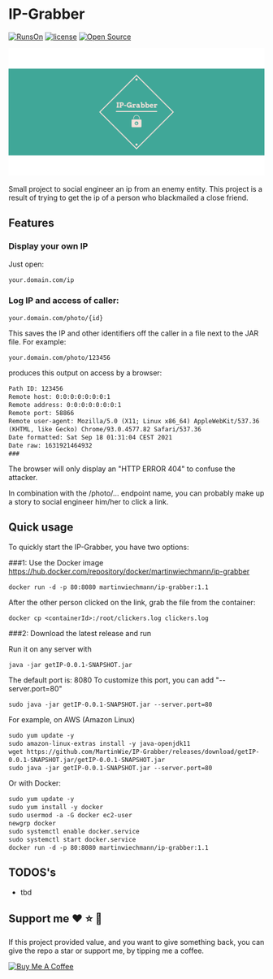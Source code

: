 # IP-Grabber
[![RunsOn](https://img.shields.io/badge/Used%20technologies-Spring%20%7C%20Kotlin%20-green)]() [![license](https://img.shields.io/github/license/MartinWie/IP-Grabber)](https://github.com/MartinWie/IP-Grabber/blob/main/LICENSE) [![Open Source](https://badges.frapsoft.com/os/v1/open-source.svg?v=103)](https://opensource.org/)

![IP-Grabber](https://github.com/MartinWie/IP-Grabber/blob/main/IP-Grabber-Logo.png)

Small project to social engineer an ip from an enemy entity.
This project is a result of trying to get the ip of a person who blackmailed a close friend.

## Features

### Display your own IP

Just open: 

```
your.domain.com/ip 
```

### Log IP and access of caller:

```
your.domain.com/photo/{id}
```

This saves the IP and other identifiers off the caller in a file next to the JAR file.
For example:

```
your.domain.com/photo/123456
```

produces this output on access by a browser:

```
Path ID: 123456
Remote host: 0:0:0:0:0:0:0:1
Remote address: 0:0:0:0:0:0:0:1
Remote port: 58866
Remote user-agent: Mozilla/5.0 (X11; Linux x86_64) AppleWebKit/537.36 (KHTML, like Gecko) Chrome/93.0.4577.82 Safari/537.36
Date formatted: Sat Sep 18 01:31:04 CEST 2021
Date raw: 1631921464932
###
```

The browser will only display an "HTTP ERROR 404" to confuse the attacker.

In combination with the /photo/... endpoint name, you can probably make up a story to social engineer him/her to click a link.

## Quick usage 

To quickly start the IP-Grabber, you have two options:

###1: Use the Docker image
https://hub.docker.com/repository/docker/martinwiechmann/ip-grabber

```
docker run -d -p 80:8080 martinwiechmann/ip-grabber:1.1
```

After the other person clicked on the link, grab the file from the container:

```
docker cp <containerId>:/root/clickers.log clickers.log
```

###2: Download the latest release and run

Run it on any server with

```
java -jar getIP-0.0.1-SNAPSHOT.jar 
```

The default port is: 8080
To customize this port, you can add "--server.port=80"
```
sudo java -jar getIP-0.0.1-SNAPSHOT.jar --server.port=80
```


For example, on AWS (Amazon Linux)

```
sudo yum update -y
sudo amazon-linux-extras install -y java-openjdk11
wget https://github.com/MartinWie/IP-Grabber/releases/download/getIP-0.0.1-SNAPSHOT.jar/getIP-0.0.1-SNAPSHOT.jar
sudo java -jar getIP-0.0.1-SNAPSHOT.jar --server.port=80
```

Or with Docker:

```
sudo yum update -y
sudo yum install -y docker
sudo usermod -a -G docker ec2-user
newgrp docker
sudo systemctl enable docker.service
sudo systemctl start docker.service
docker run -d -p 80:8080 martinwiechmann/ip-grabber:1.1
```

## TODOS's
- tbd

## Support me :heart: :star: :money_with_wings:
If this project provided value, and you want to give something back, you can give the repo a star or support me, by tipping me a coffee.

<a href="https://buymeacoffee.com/MartinWie" target="_blank"><img src="https://cdn.buymeacoffee.com/buttons/v2/default-blue.png" alt="Buy Me A Coffee" width="170"></a>
